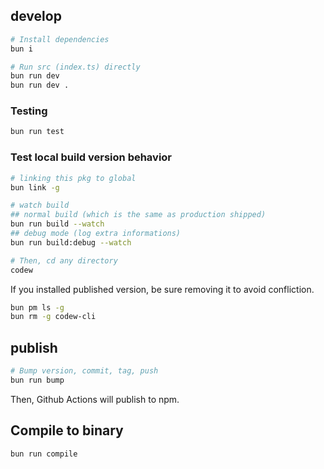 ## develop

```sh
# Install dependencies
bun i

# Run src (index.ts) directly
bun run dev
bun run dev .
```

### Testing

```sh
bun run test
```

### Test local build version behavior

```sh
# linking this pkg to global
bun link -g

# watch build
## normal build (which is the same as production shipped)
bun run build --watch
## debug mode (log extra informations)
bun run build:debug --watch

# Then, cd any directory
codew
```

If you installed published version, be sure removing it to avoid confliction.

```sh
bun pm ls -g
bun rm -g codew-cli
```

## publish

```sh
# Bump version, commit, tag, push
bun run bump
```

Then, Github Actions will publish to npm.

## Compile to binary

```sh
bun run compile
```
